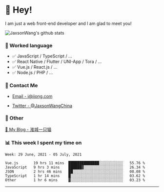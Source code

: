 # 👋 Hey!

I am just a web front-end developer and I am glad to meet you!

![JaxsonWang's github stats](https://github-readme-stats.vercel.app/api?username=JaxsonWang&&show_icons=true&&title_color=1abc9c&&icon_color=1abc9c)


### 📝 Worked language

- ✅ JavaScript / TypeScript / ...
- ✅ React Native / Flutter / UNI-App / Tora / ...
- ✅ Vue.js / React.js / ...
- ✅ Node.js / PHP / ...

### 📮 Contact Me

- [Email - i@iiong.com](mailto:i@iiong.com)

- [Twitter - @JaxsonWangChina](https://twitter.com/JaxsonWangChina)

### 🤪 Other

[📌 My Blog - 淮城一只猫](https://iiong.com)

### 📊 This week I spent my time on

<!--START_SECTION:waka-->
```text
Week: 29 June, 2021 - 05 July, 2021

Vue.js       19 hrs 11 mins  ██████████████░░░░░░░░░░░   55.76 % 
JavaScript   9 hrs 3 mins    ██████▓░░░░░░░░░░░░░░░░░░   26.34 % 
JSON         2 hrs 46 mins   ██░░░░░░░░░░░░░░░░░░░░░░░   08.08 % 
TypeScript   1 hr 14 mins    █░░░░░░░░░░░░░░░░░░░░░░░░   03.62 % 
Other        1 hr 6 mins     ▓░░░░░░░░░░░░░░░░░░░░░░░░   03.23 % 
```
<!--END_SECTION:waka-->

---

